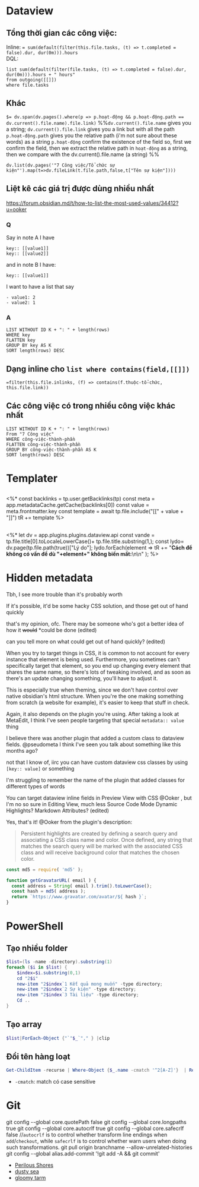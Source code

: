 # Dataview 
## Tổng thời gian các công việc:
Inline: `= sum(default(filter(this.file.tasks, (t) => t.completed = false).dur, dur(0m))).hours`  
DQL:
```dataview
list sum(default(filter(file.tasks, (t) => t.completed = false).dur, dur(0m))).hours + " hours" 
from outgoing([[]])
where file.tasks
```

## Khác 
`$= dv.span(dv.pages().where(p => p.hoạt-động && p.hoạt-động.path == dv.current().file.name).file.link)`
%%`dv.current().file.name` gives you a string; `dv.current().file.link` gives you a link but with all the path 
`p.hoạt-động.path` gives you the relative path (i'm not sure about these words) as a string `p.hoạt-động` confirm the existence of the field
so, first we confirm the field, then we extract the relative path in `hoạt-động` as a string, then we compare with the dv.current().file.name (a string)
%%

```dataviewjs 
dv.list(dv.pages('"7 Công việc/Tổ chức sự kiện"').map(t=>dv.fileLink(t.file.path,false,t["Tên sự kiện"])))
```

## Liệt kê các giá trị được dùng nhiều nhất
https://forum.obsidian.md/t/how-to-list-the-most-used-values/34412?u=ooker
### Q
Say in note A I have
```
key:: [[value1]]
key:: [[value2]]
```
and in note B I have:
```
key:: [[value1]]
```
I want to have a list that say
```
- value1: 2
- value2: 1
```

### A
```dataview 
LIST WITHOUT ID K + ": " + length(rows)
WHERE key
FLATTEN key
GROUP BY key AS K
SORT length(rows) DESC
```

## Dạng inline cho `list where contains(field,[[]])`
`=filter(this.file.inlinks, (f) => contains(f.thuộc-tổ-chức, this.file.link))`
## Các công việc có trong nhiều công việc khác nhất
```dataview
LIST WITHOUT ID K + ": " + length(rows)
From "7 Công việc" 
WHERE công-việc-thành-phần 
FLATTEN công-việc-thành-phần
GROUP BY công-việc-thành-phần AS K
SORT length(rows) DESC
```

# Templater
## 
<%* const backlinks = tp.user.getBacklinks(tp) 
const meta = app.metadataCache.getCache(backlinks[0]) 
const value = meta.frontmatter.key 
const template = await tp.file.include("[[" + value + "]]") 
tR += template %>

## 
<%* let dv = app.plugins.plugins.dataview.api
const vande = tp.file.title[0].toLocaleLowerCase()+ tp.file.title.substring(1,);
const lydo= dv.page(tp.file.path(true))["Lý do"];
lydo.forEach(element => 
	tR += "**Cách để không có vấn đề dù "+element+" không biến mất:**\n\n" 
);
%>

# Hidden metadata
Tbh, I see more trouble than it's probably worth

If it's possible, it'd be some hacky CSS solution, and those get out of hand quickly

that's my opinion, ofc. There may be someone who's got a better idea of how it ~~would~~ *could be done (edited)

can you tell more on what could get out of hand quickly? (edited)

When you try to target things in CSS, it is common to not account for every instance that element is being used. Furthermore, you sometimes can't specifically target that element, so you end up changing every element that shares the same name, so there's lots of tweaking involved, and as soon as there's an update changing something, you'll have to adjust it.

This is especially true when theming, since we don't have control over native obsidian's html structure. When you're the one making something from scratch (a website for example), it's easier to keep that stuff in check.

Again, it also depends on the plugin you're using. After taking a look at MetaEdit, I think I've seen people targeting that special `metadata:: value` thing

I believe there was another plugin that added a custom class to dataview fields. @pseudometa I think I've seen you talk about something like this months ago?


not that I know of, iirc you can have custom dataview css classes by using `[key:: value]` or something

I'm struggling to remember the name of the plugin that added classes for different types of words

You can target dataview inline fields in Preview View with CSS @Ooker , but I'm no so sure in Editing View, much less Source Code Mode
Dynamic Highlights? Markdown Attributes? (edited)

Yes, that's it! @Ooker from the plugin's description:

> Persistent highlights are created by defining a search query and associating a CSS class name and color. Once defined, any string that matches the search query will be marked with the associated CSS class and will receive background color that matches the chosen color.




```js
const md5 = require( 'md5' );

function getGravatarURL( email ) {
  const address = String( email ).trim().toLowerCase();
  const hash = md5( address );
  return `https://www.gravatar.com/avatar/${ hash }`;
}
```

# PowerShell
## Tạo nhiều folder
```PowerShell
$list=(ls -name -directory).substring(1)
foreach ($i in $list) {
	$index=$i.substring(0,1)
	cd "2$i" 
	new-item "2$index`1 Kết quả mong muốn" -type directory;
	new-item "2$index`2 Sự kiện" -type directory;
	new-item "2$index`3 Tài liệu" -type directory;
	Cd ..
}
```
## Tạo array
```PowerShell
$list|ForEach-Object {"`"$_`"," } |clip
```
## Đổi tên hàng loạt
```PowerShell
Get-ChildItem -recurse | Where-Object {$_.name -cmatch '^2[A-Z]'}  | Rename-Item -newname { $_.name -replace '^2(.*)', '4$1'} -whatif 
```
- `-cmatch`: match có case sensitive 
# Git
git config --global core.quotePath false
git config --global core.longpaths true
git config --global core.autocrlf true
git config --global core.safecrlf false
//`autocrlf` is to control whether transform line endings when `add`/`checkout`, while `safecrlf` is to control whether warn users when doing such transformations.
git pull origin branchname --allow-unrelated-histories
git config --global alias.add-commit '!git add -A && git commit'


- [Perilous Shores](https://watabou.github.io/perilous-shores/?seed=2006422892&tags=peninsula,woodland,neutral,perilous&name=Qu%E1%BA%A3%20C%E1%BA%A7u&hexes=1)
- [dusty sea](https://watabou.github.io/perilous-shores/?seed=34941435&tags=bay,chaotic,perilous)
- [gloomy tarm](https://watabou.github.io/perilous-shores/?seed=527587900&tags=lake,highland,wetland,woodland,neutral,perilous)